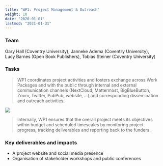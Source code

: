 ```yaml
---
title: "WP1: Project Management & Outreach"
weight: 10
date: "2020-01-01"
lastmod: "2021-01-31"
---
```


### Team

Gary Hall (Coventry University), Janneke Adema (Coventry University), Lucy Barnes (Open Book Publishers), Tobias Steiner (Coventry University)    

### Tasks

> WP1 coordinates project activities and fosters exchange across Work Packages and with the public through internal and external communication channels (NextCloud, Mattermost, BigBlueButton, Zoom, Twitter, PubPub, website, …) and corresponding dissemination and outreach activities.

![](/images/copim-infrastructure-platform-overview.jpg)

> Internally, WP1 ensures that the overall project meets its objectives within budget and scheduled timescales by monitoring project progress, tracking deliverables and reporting back to the funders. 

### Key deliverables and impacts

* A project website and social media presence
* Organisation of stakeholder workshops and public conferences
